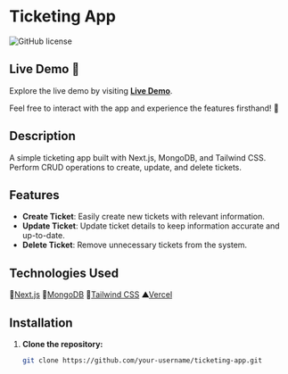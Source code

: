# Ticketing App

![GitHub license](https://img.shields.io/badge/license-MIT-blue.svg)

## Live Demo 🚀

Explore the live demo by visiting [**Live Demo**](https://ticketing-app-lake.vercel.app/).

Feel free to interact with the app and experience the features firsthand! 🎉


## Description

A simple ticketing app built with Next.js, MongoDB, and Tailwind CSS. Perform CRUD operations to create, update, and delete tickets.

## Features

- **Create Ticket**: Easily create new tickets with relevant information.
- **Update Ticket**: Update ticket details to keep information accurate and up-to-date.
- **Delete Ticket**: Remove unnecessary tickets from the system.

## Technologies Used
🚀[Next.js](https://nextjs.org/) 
🍃[MongoDB](https://www.mongodb.com/) 
🎨[Tailwind CSS](https://tailwindcss.com/) 
 ▲[Vercel](https://vercel.com/)


## Installation

1. **Clone the repository:**

   ```bash
   git clone https://github.com/your-username/ticketing-app.git
